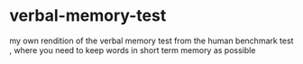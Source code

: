 # verbal-memory-test
my own rendition of the verbal memory test from the human benchmark test , where you need to keep words in short term memory as possible
